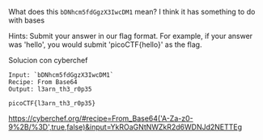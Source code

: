 What does this `bDNhcm5fdGgzX3IwcDM1` mean? I think it has something to do with bases

Hints: 
	Submit your answer in our flag format. For example, if your answer was 'hello', you would submit 'picoCTF{hello}' as the flag.

Solucion
con cyberchef
```
Input: `bDNhcm5fdGgzX3IwcDM1`
Recipe: From Base64
Output: l3arn_th3_r0p35

picoCTF{l3arn_th3_r0p35}
```

https://cyberchef.org/#recipe=From_Base64('A-Za-z0-9%2B/%3D',true,false)&input=YkROaGNtNWZkR2d6WDNJd2NETTEg